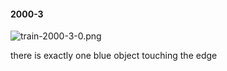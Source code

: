 #### 2000-3
![train-2000-3-0.png](https://github.com/lil-lab/nlvr/raw/master/nlvr/train/images/5/train-2000-3-0.png "train-2000-3-0.png")

there is exactly one blue object touching the edge